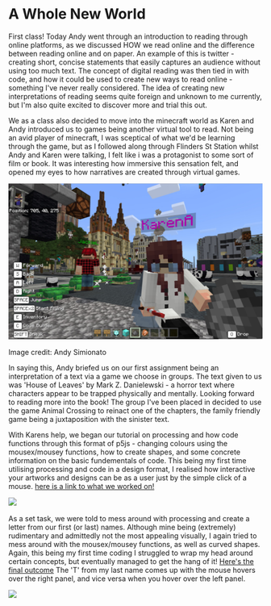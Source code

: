 # A Whole New World 

First class! Today Andy went through an introduction to reading through online platforms, as we discussed HOW we read online and the difference between reading online and on paper. An example of this is twitter - creating short, concise statements that easily captures an audience without using too much text. The concept of digital reading was then tied in with code, and how it could be used to create new ways to read online - something I've never really considered. The idea of creating new interpretations of reading seems quite foreign and unknown to me currently, but I'm also quite excited to discover more and trial this out. 

We as a class also decided to move into the minecraft world as Karen and Andy introduced us to games being another virtual tool to read. Not being an avid player of minecraft, I was sceptical of what we'd be learning through the game, but as I followed along through Flinders St Station whilst Andy and Karen were talking, I felt like i was a protagonist to some sort of film or book. It was interesting how immersive this sensation felt, and opened my eyes to how narratives are created through virtual games. 

<img src="minecraft.jpg">

Image credit: Andy Simionato

In saying this, Andy briefed us on our first assignment being an interpretation of a text via a game we choose in groups. The text given to us was 'House of Leaves' by Mark Z. Danielewski - a horror text where characters appear to be trapped physically and mentally. Looking forward to reading more into the book! The group I've been placed in decided to use the game Animal Crossing to reinact one of the chapters, the family friendly game being a juxtaposition with the sinister text. 


With Karens help, we began our tutorial on processing and how code functions through this format of p5js - changing colours using the mousex/mousey functions, how to create shapes, and some concrete information on the basic fundementals of code. This being my first time utilising processing and code in a design format, I realised how interactive your artworks and designs can be as a user just by the simple click of a mouse. [here is a link to what we worked on!](https://renpapers.github.io/codeword/Processing%20Sketches/laurensfirstsketchprogress/)

<img src="1.JPG">

As a set task, we were told to mess around with processing and create a letter from our first (or last) names. Although mine being (extremely) rudimentary and admittedly not the most appealing visually, I again tried to mess around with the mousex/mousey functions, as well as curved shapes. Again, this being my first time coding I struggled to wrap my head around certain concepts, but eventually managed to get the hang of it! [Here's the final outcome](http://renpapers.github.io/codeword/Processing%20Sketches/L_sketch_yay) The 'T' from my last name comes up with the mouse hovers over the right panel, and vice versa when you hover over the left panel. 

<img src="L.JPG">
